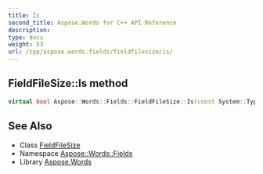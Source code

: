 ```yaml
---
title: Is
second_title: Aspose.Words for C++ API Reference
description: 
type: docs
weight: 53
url: /cpp/aspose.words.fields/fieldfilesize/is/
---
```

## FieldFileSize::Is method




```cpp
virtual bool Aspose::Words::Fields::FieldFileSize::Is(const System::TypeInfo &target) const override
```

## See Also

* Class [FieldFileSize](../)
* Namespace [Aspose::Words::Fields](../../)
* Library [Aspose.Words](../../../)
